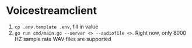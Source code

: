 # Voicestreamclient

1. `cp .env.template .env`, fill in value
2. `go run cmd/main.go --server <> --audiofile <>`. Right now, only 8000 HZ sample rate WAV files are supported
